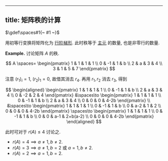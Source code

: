 
---
title: 矩阵秩的计算
---

$\gdef\spaces#1{~ #1 ~}$

用初等行变换将矩阵化为 [行阶梯形](/math/row-echelon-form.md). 此时秩等于 [主元](/math/row-echelon-form.md) 的数量, 也是非零行的数量. 

$\textbf{Example.}$ 讨论矩阵 $A$ 的秩. 

$$
A \spaces= 
\begin{pmatrix}
1 & 1 & 1 & 1 \\
0 & -1 & 1 & b \\
2 & a & 3 & 4 \\
3 & 1 & 5 & 7
\end{pmatrix}
$$

注意 $(r_1)_i = 1$, $(r_2)_1 = 0$, 故借其消去 $r_4$. 再用 $r_1, r_2$ 消去 $r_3$, 得到

$$
\begin{aligned}
\begin{pmatrix}
1 & 1 & 1 & 1 \\
0 & -1 & 1 & b \\
2 & a & 3 & 4 \\
0 & -2 & 2 & 4
\end{pmatrix}
&\spaces\to 
\begin{pmatrix}
1 & 1 & 1 & 1 \\
0 & -1 & 1 & b \\
2 & a & 3 & 4 \\
0 & 0 & 0 & 4-2b
\end{pmatrix}
\\
&\spaces\to 
\begin{pmatrix}
1 & 1 & 1 & 1 \\
0 & -1 & 1 & b \\
0 & a-2 & 1 & 2 \\
0 & 0 & 0 & 4-2b
\end{pmatrix}
\spaces\to 
\begin{pmatrix}
1 & 1 & 1 & 1 \\
0 & -1 & 1 & b \\
0 & 0 & a-1 & 2+b(a-2) \\
0 & 0 & 0 & 4-2b
\end{pmatrix}
\end{aligned}
$$

此时可对于 $r(A) \le 4$ 讨论之.

- $r(A) = 4 \implies a \ne 1, b \ne 2$.
- $r(A) = 3 \implies a \ne 1, b = 2$ 或 $a = 1, b \ne 2$.
- $r(A) = 2 \implies a = 1, b = 2$.
